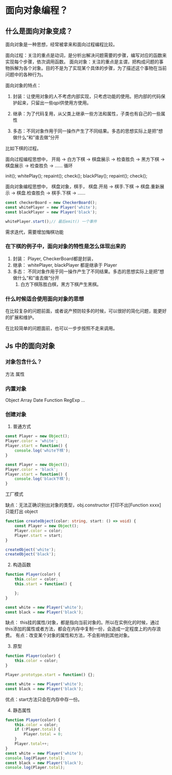 # 面向对象编程？

## 什么是面向对象变成？

面向对象是一种思想，经常被拿来和面向过程编程比较。

面向过程：关注的重点是动词，是分析出解决问题需要的步骤，编写对应的函数来实现每个步骤，依次调用函数。
面向对象：关注的重点是主谓，把构成问题的事物拆解为各个对象。目的不是为了实现某个具体的步骤，为了描述这个事物在当前问题中的各种行为。

面向对象的特点：

1. 封装：让使用对象的人不考虑内部实现，只考虑功能的使用。把内部的代码保护起来，只留出一些qpi供使用方使用。

2. 继承：为了代码复用，从父类上继承一些方法和属性，子类也有自己的一些属性

3. 多态：不同对象作用于同一操作产生了不同结果。多态的思想实际上是把”想做什么“和”谁去做“分开

比如下棋的过程。

面向过程编程思想中，
开局 -> 白方下棋 -> 棋盘展示 -> 检查胜负 -> 黑方下棋 -> 棋盘展示 -> 检查胜负 -> ...... 循环

init();
whitePlay();
repaint();
check();
blackPlay();
repaint();
check();


面向对象编程思想中，
棋盘对象，棋手，
棋盘.开局 -> 棋手.下棋 -> 棋盘.重新展示 -> 棋盘.检查胜负 -> 棋手.下棋 -> ......

```js
const checkerBoard = new CheckerBoard();
const whitePlayer = new Player('white');
const blackPlayer = new Player('black');

whitePlayer.start();// 最后emit() 一个事件

```

需求迭代，需要增加悔棋功能


### 在下棋的例子中，面向对象的特性是怎么体现出来的

1. 封装： Player, CheckerBoard都是封装，
2. 继承： whitePlayer, blackPlayer 都是继承于 Player
3. 多态： 不同对象作用于同一操作产生了不同结果。多态的思想实际上是把”想做什么“和”谁去做“分开
    1. 白方下棋陈胜白棋，黑方下棋产生黑棋。


### 什么时候适合使用面向对象的思想

在比较复杂的问题前面，或者说产预防较多的时候，可以很好的简化问题，能更好的扩展和维护。

在比较简单的问题面前，也可以一步步按照不走来调用。

## Js 中的面向对象

### 对象包含什么？

方法
属性

### 内置对象

Object Array Date Function RegExp ...

### 创建对象
1. 普通方式

```js
const Player = new Object();
Player.color = 'white';
Player.start = function() {
    console.log('white下棋');
}

const Player = new Object();
Player.color = 'black';
Player.start = function() {
    console.log('black下棋');
}

```

工厂模式

缺点：无法正确识别出对象的类型，obj.constructor 打印不出[Function xxxx] 只能打出 object
```ts
function createObject(color: string, start: () => void) {
    const Player = new Object();
    Player.color = color;
    Player.start = start;
}

createObject('white');
createObject('black');
```

2. 构造函数

```js
function Player(color) {
    this.color = color;
    this.start = function() {

    };
}

const white = new Player('white');
const black = new Player('black');
```

缺点： this挂的属性/对象，都是指向当前对象的。所以在实例化的时候，通过this添加的属性或者方法，都会在内存中复制一份，会造成一定程度上的内存浪费。
有点：改变某个对象的属性和方法，不会影响到其他对象。

3. 原型
```js
function Player(color) {
    this.color = color;
}

Player.prototype.start = function() {};

const white = new Player('white');
const black = new Player('black');
```

优点：start方法只会在内存中存一份。

4. 静态属性

```js
function Player(color) {
    this.color = color;
    if (!Player.total) {
        Player.total = 0;
    }
    Player.total++;
}
const white = new Player('white');
console.log(Player.total);
const black = new Player('black');
console.log(Player.total);
```
